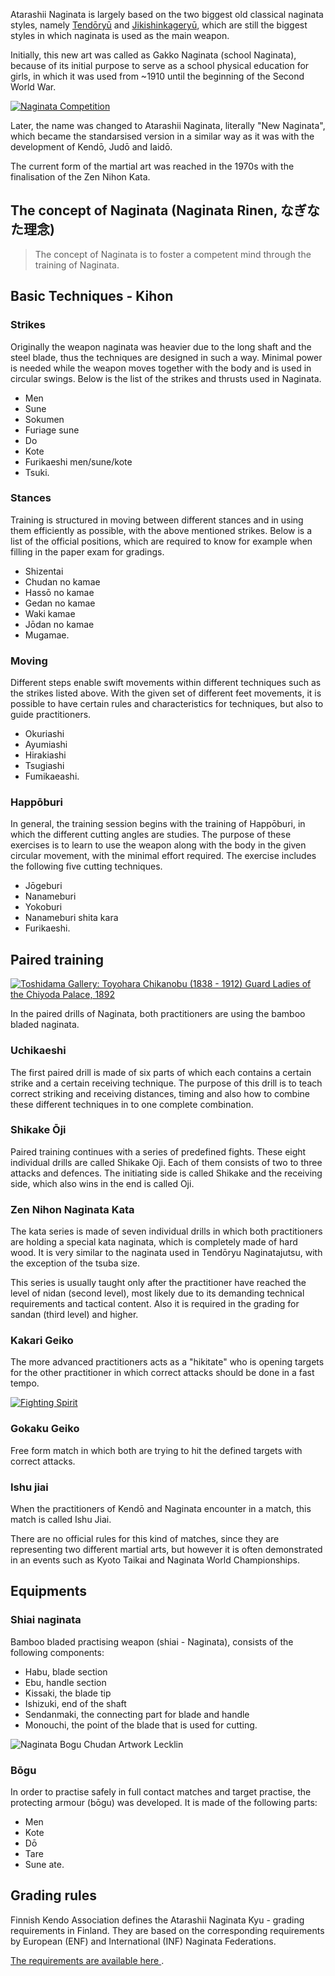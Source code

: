 Atarashii Naginata is largely based on the two biggest old classical
naginata styles, namely [Tendōryū](http://shingetsukai.com/ "天道流薙刀術 眞月会") and
[Jikishinkageryū](http://www.jikishin-naginata.jp/ "直心影流薙刀術 秀徳会"), which are still
the biggest styles in which naginata is used as the main weapon.

Initially, this new art was called as Gakko Naginata (school Naginata), because of its
initial purpose to serve as a school physical education for girls, in which it was used
from ~1910 until the beginning of the Second World War.

[![Naginata Competition](https://farm7.staticflickr.com/6231/6282661367_12b51920c4_m.jpg)
](http://flickr.com/photos/96248369@N00/6282661367 "Naginata Competition / ethics_gradient")

Later, the name was changed to Atarashii Naginata, literally "New Naginata", which became the
standarsised version in a similar way as it was with the development of Kendō, Judō and Iaidō.

The current form of the martial art was reached in the 1970s with the finalisation of the Zen Nihon Kata.

## The concept of Naginata (Naginata Rinen, なぎなた理念)

> The concept of Naginata is to foster a competent mind through the training of Naginata.

## Basic Techniques - Kihon

### Strikes

Originally the weapon naginata was heavier due to the long shaft and the steel blade, thus
the techniques are designed in such a way. Minimal power is needed while the weapon moves
together with the body and is used in circular swings.
Below is the list of the strikes and thrusts used in Naginata.

-   Men
-   Sune
-   Sokumen
-   Furiage sune
-   Do
-   Kote
-   Furikaeshi men/sune/kote
-   Tsuki.

### Stances

Training is structured in moving between different stances and in using them
efficiently as possible, with the above mentioned strikes.
Below is a list of the official positions, which are required to know
for example when filling in the paper exam for gradings.

-   Shizentai
-   Chudan no kamae
-   Hassō no kamae
-   Gedan no kamae
-   Waki kamae
-   Jōdan no kamae
-   Mugamae.

### Moving

Different steps enable swift movements within different techniques such as the strikes
listed above. With the given set of different feet movements, it is possible to have
certain rules and characteristics for techniques, but also to guide practitioners.

- Okuriashi
- Ayumiashi
- Hirakiashi
- Tsugiashi
- Fumikaeashi.

### Happōburi

In general, the training session begins with the training of Happōburi, in which the different cutting
angles are studies. The purpose of these exercises is to learn to use the weapon along with
the body in the given circular movement, with the minimal effort required.
The exercise includes the following five cutting techniques.

-   Jōgeburi
-   Nanameburi
-   Yokoburi
-   Nanameburi shita kara
-   Furikaeshi.

## Paired training

[![Toshidama Gallery: Toyohara Chikanobu (1838 - 1912) Guard Ladies of the Chiyoda Palace,
1892](https://farm9.staticflickr.com/8107/8453641906_8f54ca9720_m.jpg)
](http://www.flickr.com/photos/toshidama-gallery/8453641906 "Toshidama Gallery: Toyohara Chikanobu (1838 - 1912) Guard Ladies of the Chiyoda Palace, 1892 / Alex Faulkner")

In the paired drills of Naginata, both practitioners are using the bamboo bladed naginata.

### Uchikaeshi

The first paired drill is made of six parts of which each contains a certain
strike and a certain receiving technique. The purpose of this drill is to teach
correct striking and receiving distances, timing and also how to combine these
different techniques in to one complete combination.

### Shikake Ōji

Paired training continues with a series of predefined fights. These eight individual
drills are called Shikake Oji. Each of them consists of two to three attacks and defences.
The initiating side is called Shikake and the receiving side, which also wins in the end is
called Oji.

### Zen Nihon Naginata Kata

The kata series is made of seven individual drills in which both practitioners are holding
a special kata naginata, which is completely made of hard wood. It is very similar to the
naginata used in Tendōryu Naginatajutsu, with the exception of the tsuba size.

This series is usually taught only after the practitioner have reached the level of nidan (second level),
most likely due to its demanding technical requirements and tactical content.
Also it is required in the grading for sandan (third level) and higher.

### Kakari Geiko

The more advanced practitioners acts as a "hikitate" who is opening targets for the other practitioner
in which correct attacks should be done in a fast tempo.

[![Fighting Spirit](https://farm8.staticflickr.com/7036/7040969153_c884abd640_m.jpg)
](http://flickr.com/photos/31676563@N05/7040969153 "Fighting Spirit / Teruhide Tomori")

### Gokaku Geiko

Free form match in which both are trying to hit the defined targets with correct attacks.

### Ishu jiai

When the practitioners of Kendō and Naginata encounter in a match, this match is called Ishu Jiai.

There are no official rules for this kind of matches, since they are representing two different martial arts,
but however it is often demonstrated in an events such as Kyoto Taikai and Naginata World Championships.

## Equipments

### Shiai naginata

Bamboo bladed practising weapon (shiai - Naginata), consists of the following components:

- Habu, blade section
- Ebu, handle section
- Kissaki, the blade tip
- Ishizuki, end of the shaft
- Sendanmaki, the connecting part for blade and handle
- Monouchi, the point of the blade that is used for cutting.

![Naginata Bogu Chudan Artwork
Lecklin](/img/naginata-bogu-chudan-artwork-lecklin.png)

### Bōgu

In order to practise safely in full contact matches and target practise, the protecting armour (bōgu)
was developed. It is made of the following parts:

-   Men
-   Kote
-   Dō
-   Tare
-   Sune ate.

## Grading rules

Finnish Kendo Association defines the Atarashii Naginata Kyu - grading requirements
in Finland. They are based on the corresponding requirements by
European (ENF) and International (INF) Naginata Federations.

[The requirements are available here
](https://github.com/paazmaya/naginata.fi/blob/master/content/en/grading-rules.md "Grading rules").
